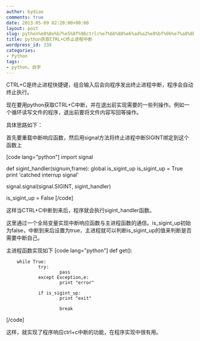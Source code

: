 ```yaml
---
author: bydiao
comments: true
date: 2013-05-09 02:20:00+00:00
layout: post
slug: python%e8%8e%b7%e5%8f%96ctrlc%e7%bb%88%e6%ad%a2%e8%bf%9b%e7%a8%8b%e4%b8%ad%e6%96%ad
title: python获取CTRL+C终止进程中断
wordpress_id: 338
categories:
- Python
tags:
- python，自学
---
```


CTRL+C是终止进程快捷键，组合输入后会向程序发出终止进程中断，程序会自动终止执行。

现在要用python获取CTRL+C中断，并在退出前实现需要的一些列操作。例如一个循环读写文件的程序，退出前要将文件内容写回等操作。

具体思路如下：

首先要重载中断响应函数，然后用signal方法将终止进程中断SIGINT绑定到这个函数上

[code lang="python"]
import signal

def sigint_handler(signum,frame):
        global is_sigint_up
        is_sigint_up = True
        print 'catched interrup signal'

signal.signal(signal.SIGINT, sigint_handler)

is_sigint_up = False
[/code]

这样当CTRL+C中断到来后，程序就会执行sigint_handler函数。

这里通过一个全局变量实现中断响应函数与主进程函数的通信。is_sigint_up初始为false，中断到来后设置为true，主进程就可以判断is_sigint_up的值来判断是否需要中断自己。

主进程函数实现如下
[code lang="python"]
def get():

        while True:
                try:
                        pass
                except Exception,e:
                        print "error"

                if is_sigint_up:
                        print "exit"
                        
                        break
[/code]

这样，就实现了程序响应ctrl+c中断的功能，在程序实现中很有用。
